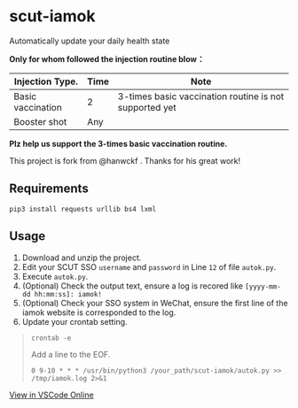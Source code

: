# scut-iamok
Automatically update your daily health state

**Only for whom followed the injection routine blow：**

| Injection Type. | Time | Note                                       |
| -------------- | ---- | ------------------------------------------ |
| Basic vaccination      | 2  | 3-times basic vaccination routine is not supported yet|
| Booster shot   | Any  |  |

**Plz help us support the 3-times basic vaccination routine.**

This project is fork from @hanwckf . Thanks for his great work!

## Requirements

`pip3 install requests urllib bs4 lxml`

## Usage

 1. Download and unzip the project. 
 2. Edit your SCUT SSO `username` and `password` in Line `12` of file `autok.py`. 
 3. Execute `autok.py`.
 4. (Optional) Check the output text, ensure a log is recored like `[yyyy-mm-dd hh:mm:ss]: iamok!`
 5. (Optional) Check your SSO system in WeChat, ensure the first line of the iamok website is corresponded to the log.
 6. Update your crontab setting.
>`crontab -e`
>
>Add a line to the EOF.
>
>`0 9-10 * * * /usr/bin/python3 /your_path/scut-iamok/autok.py >> /tmp/iamok.log 2>&1`

[View in VSCode Online](//github.dev/xingyunjohn1/scut-iamok)
